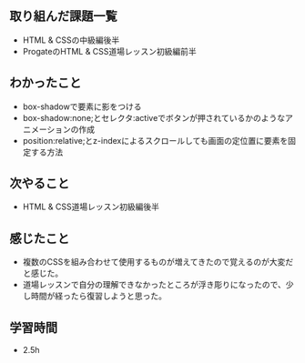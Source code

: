 ## 取り組んだ課題一覧
- HTML & CSSの中級編後半
- ProgateのHTML & CSS道場レッスン初級編前半
## わかったこと
- box-shadowで要素に影をつける
- box-shadow:none;とセレクタ:activeでボタンが押されているかのようなアニメーションの作成
- position:relative;とz-indexによるスクロールしても画面の定位置に要素を固定する方法
## 次やること
- HTML & CSS道場レッスン初級編後半
## 感じたこと
- 複数のCSSを組み合わせて使用するものが増えてきたので覚えるのが大変だと感じた。
- 道場レッスンで自分の理解できなかったところが浮き彫りになったので、少し時間が経ったら復習しようと思った。
## 学習時間
- 2.5h
